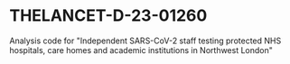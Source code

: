 # THELANCET-D-23-01260
Analysis code for "Independent SARS-CoV-2 staff testing protected NHS hospitals, care homes and academic institutions in Northwest London"
